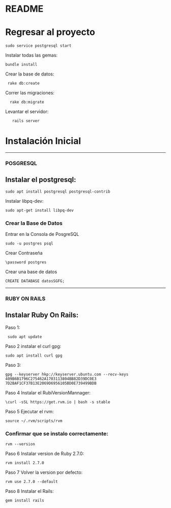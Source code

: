 # README


# Regresar al proyecto

    sudo service postgresql start



Instalar todas las gemas:       
                   
    bundle install

Crear la base de datos:     
                
     rake db:create    

Correr las migraciones:     
    
      rake db:migrate

Levantar el servidor:       
    
       rails server




# Instalación Inicial

_____________________________________________________________________________________________________________________
### POSGRESQL
## Instalar el postgresql: 
    
    sudo apt install postgresql postgresql-contrib
    
Instalar libpq-dev:

    sudo apt-get install libpq-dev
    
    
### Crear la Base de Datos
    
Entrar en la Consola de PosgreSQL

    sudo -u postgres psql 
Crear Contraseña

    \password postgres
Crear una base de datos
 
    CREATE DATABASE datosSGFG;

_____________________________________________________________________________________________________________
### RUBY ON RAILS
## Instalar Ruby On Rails: 


Paso 1: 
    
     sudo apt update
 

    
 Paso 2 instalar el curl gpg:   
    
    sudo apt install curl gpg
 
  
    
 Paso 3:   
    
    gpg --keyserver hkp://keyserver.ubuntu.com --recv-keys 409B6B1796C275462A1703113804BB82D39DC0E3 7D2BAF1CF37B13E2069D6956105BD0E739499BDB



 Paso 4 Instalar el RubiVersionMannager: 
    
    \curl -sSL https://get.rvm.io | bash -s stable



  Paso 5 Ejecutar el rvm:  
    
    source ~/.rvm/scripts/rvm
  

### Confirmar que se instalo correctamente: 
    
    rvm --version

    
 Paso 6 Instalar version de Ruby 2.7.0:  
    
    rvm install 2.7.0



 Paso 7 Volver la version por defecto:  
 
    rvm use 2.7.0 --default
    

    
 Paso 8 Instalar el Rails: 
 
    gem install rails

    

